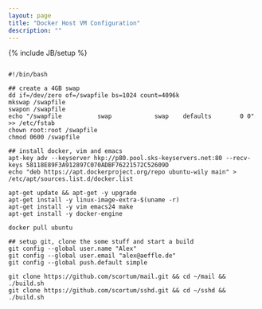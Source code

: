 ```yaml
---
layout: page
title: "Docker Host VM Configuration"
description: ""
---
```

{% include JB/setup %}





<pre><code>
#!/bin/bash

## create a 4GB swap
dd if=/dev/zero of=/swapfile bs=1024 count=4096k
mkswap /swapfile
swapon /swapfile
echo "/swapfile          swap            swap    defaults        0 0" >> /etc/fstab
chown root:root /swapfile 
chmod 0600 /swapfile

## install docker, vim and emacs
apt-key adv --keyserver hkp://p80.pool.sks-keyservers.net:80 --recv-keys 58118E89F3A912897C070ADBF76221572C52609D
echo "deb https://apt.dockerproject.org/repo ubuntu-wily main" > /etc/apt/sources.list.d/docker.list

apt-get update && apt-get -y upgrade
apt-get install -y linux-image-extra-$(uname -r)
apt-get install -y vim emacs24 make
apt-get install -y docker-engine

docker pull ubuntu

## setup git, clone the some stuff and start a build
git config --global user.name "Alex"
git config --global user.email "alex@aeffle.de"
git config --global push.default simple

git clone https://github.com/scortum/mail.git && cd ~/mail && ./build.sh
git clone https://github.com/scortum/sshd.git && cd ~/sshd && ./build.sh
</code></pre>


